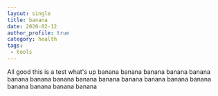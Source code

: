 ```yaml
---
layout: single
title: banana
date: 2020-02-12
author_profile: true
category: health
tags:
 - tools
---
```



All good
this is a test
what's up banana banana banana banana banana banana banana banana banana banana banana banana banana banana banana banana banana banana
